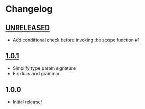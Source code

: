 # Changelog

[//]: # (>>   The order of list items should be: Critical/Fixes, New, Update, Remove, Underpinnings   <<)
[//]: # (>>   ## [UNRELEASED]https://github.com/roydukkey/jsx-destruct/compare/v1.0.1...master   <<)

## [UNRELEASED](https://github.com/roydukkey/jsx-destruct/compare/v1.0.1...master)

* Add conditional check before invoking the scope function [#1](https://github.com/roydukkey/jsx-destruct/issues/1)

## [1.0.1](https://github.com/roydukkey/jsx-destruct/compare/v1.0.0...v1.0.1)

* Simplify type param signature
* Fix docs and grammar

## 1.0.0

* Initial release!
